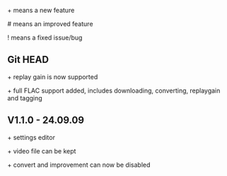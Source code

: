 \+ means a new feature

\# means an improved feature

\! means a fixed issue/bug

## Git HEAD
\+ replay gain is now supported

\+ full FLAC support added, includes downloading, converting, replaygain and tagging


## V1.1.0 - 24.09.09

\+ settings editor

\+ video file can be kept

\+ convert and improvement can now be disabled

